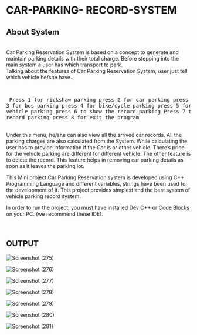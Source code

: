 # CAR-PARKING- RECORD-SYSTEM

<h2>About System</h2>
<br>
Car Parking Reservation System is based on a concept to generate and maintain parking details with their total charge. Before stepping into the main system a user has which transport to park.
<br>
Talking about the features of Car Parking Reservation System, user just tell which vehicle he/she have...

<br><pre>
Press 1 for rickshaw parking
press 2 for car parking
press 3 for bus parking
press 4 for bike/cycle parking
press 5 for heavy vehicle parking
press 6 to show the record parking
Press 7 to delete the record parking
press 8 for exit the program
</pre>
<br>
 Under this menu, he/she can also view all the arrived car records. All the parking charges are also calculated from the System. While calculating the user has to provide information if the Car is or other vehicle. There’s  price for the vehicle parking are different for different vehicle. The other feature is to delete the record. This feature helps in removing car parking details as soon as it leaves the parking lot.
<br>

 
This Mini project Car Parking Reservation system is developed using C++ Programming Language and different variables, strings have been used for the development of it.  This project provides simplest and the best system of vehicle parking record system.
<br>
<p>In order to run the project, you must have installed Dev C++ or Code Blocks on your PC. (we recommend these IDE).</p>
<br>
<h2>OUTPUT</h2>


![Screenshot (275)](https://user-images.githubusercontent.com/92047366/173408040-e3f60017-4f41-4d7e-aed5-c5eca3031184.png)

![Screenshot (276)](https://user-images.githubusercontent.com/92047366/173408067-6b21a9b8-94c0-47c9-a8c2-c5e9b41f3cc7.png)

![Screenshot (277)](https://user-images.githubusercontent.com/92047366/173408237-c706aa45-7a01-44a8-9da7-78284183dfce.png)

![Screenshot (278)](https://user-images.githubusercontent.com/92047366/173408262-d29b7375-1876-4c5b-bb63-b5b662954d67.png)

![Screenshot (279)](https://user-images.githubusercontent.com/92047366/173408354-bd9cdb68-d211-4336-a5b1-0fa8fdc41889.png)

![Screenshot (280)](https://user-images.githubusercontent.com/92047366/173408419-08ceb02b-23e3-4535-a7b9-5dd0b286a15b.png)

![Screenshot (281)](https://user-images.githubusercontent.com/92047366/173408535-b69d7247-2fe6-4743-9418-d6a30a6568c3.png)
